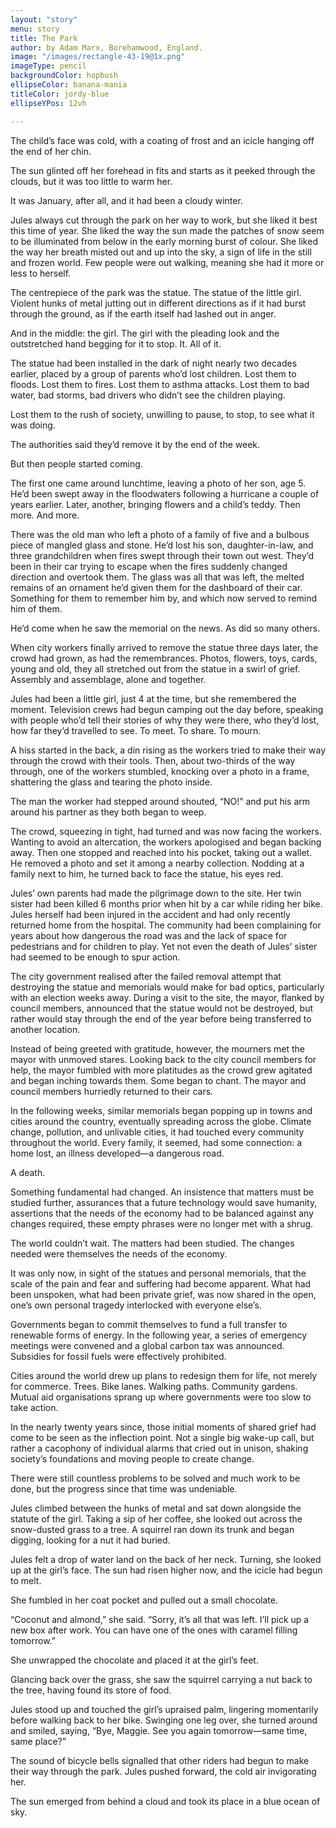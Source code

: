 ```yaml
---
layout: "story"
menu: story
title: The Park
author: by Adam Marx, Borehamwood, England. 
image: "/images/rectangle-43-19@1x.png"
imageType: pencil
backgroundColor: hopbush
ellipseColor: banana-mania
titleColor: jordy-blue
ellipseYPos: 12vh

---
```

The child’s face was cold, with a coating of frost and an icicle hanging off the end of her chin.

The sun glinted off her forehead in fits and starts as it peeked through the clouds, but it was too little to warm her.

It was January, after all, and it had been a cloudy winter.

Jules always cut through the park on her way to work, but she liked it best this time of year. She liked the way the sun made the patches of snow seem to be illuminated from below in the early morning burst of colour. She liked the way her breath misted out and up into the sky, a sign of life in the still and frozen world. Few people were out walking, meaning she had it more or less to herself.

The centrepiece of the park was the statue. The statue of the little girl. Violent hunks of metal jutting out in different directions as if it had burst through the ground, as if the earth itself had lashed out in anger.


And in the middle: the girl. The girl with the pleading look and the outstretched hand begging for it to stop. It. All of it.

The statue had been installed in the dark of night nearly two decades earlier, placed by a group of parents who’d lost children. Lost them to floods. Lost them to fires. Lost them to asthma attacks. Lost them to bad water, bad storms, bad drivers who didn’t see the children playing.

Lost them to the rush of society, unwilling to pause, to stop, to see what it was doing.

The authorities said they’d remove it by the end of the week.

But then people started coming.

The first one came around lunchtime, leaving a photo of her son, age 5. He’d been swept away in the floodwaters following a hurricane a couple of years earlier. Later, another, bringing flowers and a child’s teddy. Then more. And more.

There was the old man who left a photo of a family of five and a bulbous piece of mangled glass and stone. He’d lost his son, daughter-in-law, and three grandchildren when fires swept through their town out west. They’d been in their car trying to escape when the fires suddenly changed direction and overtook them. The glass was all that was left, the melted remains of an ornament he’d given them for the dashboard of their car. Something for them to remember him by, and which now served to remind him of them.

He’d come when he saw the memorial on the news. As did so many others.

When city workers finally arrived to remove the statue three days later, the crowd had grown, as had the remembrances. Photos, flowers, toys, cards, young and old, they all stretched out from the statue in a swirl of grief. Assembly and assemblage, alone and together.

Jules had been a little girl, just 4 at the time, but she remembered the moment. Television crews had begun camping out the day before, speaking with people who’d tell their stories of why they were there, who they’d lost, how far they’d travelled to see. To meet. To share. To mourn.

A hiss started in the back, a din rising as the workers tried to make their way through the crowd with their tools. Then, about two-thirds of the way through, one of the workers stumbled, knocking over a photo in a frame, shattering the glass and tearing the photo inside.

The man the worker had stepped around shouted, “NO!” and put his arm around his partner as they both began to weep.

The crowd, squeezing in tight, had turned and was now facing the workers. Wanting to avoid an altercation, the workers apologised and began backing away. Then one stopped and reached into his pocket, taking out a wallet. He removed a photo and set it among a nearby collection. Nodding at a family next to him, he turned back to face the statue, his eyes red.

Jules’ own parents had made the pilgrimage down to the site. Her twin sister had been killed 6 months prior when hit by a car while riding her bike. Jules herself had been injured in the accident and had only recently returned home from the hospital. The community had been complaining for years about how dangerous the road was and the lack of space for pedestrians and for children to play. Yet not even the death of Jules’ sister had seemed to be enough to spur action.


The city government realised after the failed removal attempt that destroying the statue and memorials would make for bad optics, particularly with an election weeks away. During a visit to the site, the mayor, flanked by council members, announced that the statue would not be destroyed, but rather would stay through the end of the year before being transferred to another location.

Instead of being greeted with gratitude, however, the mourners met the mayor with unmoved stares. Looking back to the city council members for help, the mayor fumbled with more platitudes as the crowd grew agitated and began inching towards them. Some began to chant. The mayor and council members hurriedly returned to their cars.

In the following weeks, similar memorials began popping up in towns and cities around the country, eventually spreading across the globe. Climate change, pollution, and unlivable cities, it had touched every community throughout the world. Every family, it seemed, had some connection: a home lost, an illness developed—a dangerous road.

A death.

Something fundamental had changed. An insistence that matters must be studied further, assurances that a future technology would save humanity, assertions that the needs of the economy had to be balanced against any changes required, these empty phrases were no longer met with a shrug.

The world couldn’t wait. The matters had been studied. The changes needed were themselves the needs of the economy.

It was only now, in sight of the statues and personal memorials, that the scale of the pain and fear and suffering had become apparent. What had been unspoken, what had been private grief, was now shared in the open, one’s own personal tragedy interlocked with everyone else’s.

Governments began to commit themselves to fund a full transfer to renewable forms of energy. In the following year, a series of emergency meetings were convened and a global carbon tax was announced. Subsidies for fossil fuels were effectively prohibited.

Cities around the world drew up plans to redesign them for life, not merely for commerce. Trees. Bike lanes. Walking paths. Community gardens. Mutual aid organisations sprang up where governments were too slow to take action.

In the nearly twenty years since, those initial moments of shared grief had come to be seen as the inflection point. Not a single big wake-up call, but rather a cacophony of individual alarms that cried out in unison, shaking society’s foundations and moving people to create change.

There were still countless problems to be solved and much work to be done, but the progress since that time was undeniable.

Jules climbed between the hunks of metal and sat down alongside the statute of the girl. Taking a sip of her coffee, she looked out across the snow-dusted grass to a tree. A squirrel ran down its trunk and began digging, looking for a nut it had buried.

Jules felt a drop of water land on the back of her neck. Turning, she looked up at the girl’s face. The sun had risen higher now, and the icicle had begun to melt.

She fumbled in her coat pocket and pulled out a small chocolate.

“Coconut and almond,” she said. “Sorry, it’s all that was left. I’ll pick up a new box after work. You can have one of the ones with caramel filling tomorrow.”

She unwrapped the chocolate and placed it at the girl’s feet.

Glancing back over the grass, she saw the squirrel carrying a nut back to the tree, having found its store of food.

Jules stood up and touched the girl’s upraised palm, lingering momentarily before walking back to her bike. Swinging one leg over, she turned around and smiled, saying, “Bye, Maggie. See you again tomorrow—same time, same place?”

The sound of bicycle bells signalled that other riders had begun to make their way through the park. Jules pushed forward, the cold air invigorating her.

The sun emerged from behind a cloud and took its place in a blue ocean of sky.
